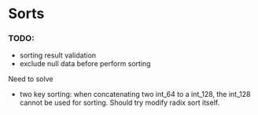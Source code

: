 # Sorts
### TODO:
* sorting result validation
* exclude null data before perform sorting

Need to solve
* two key sorting: when concatenating two int_64 to a int_128, the int_128 cannot be used for sorting. Should try modify radix sort itself.
